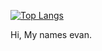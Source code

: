 
[![Top Langs](https://github-readme-stats.vercel.app/api/top-langs/?username=0xd1912e)](https://github.com/0xd1912e/github-readme-stats)

Hi, My names evan.
